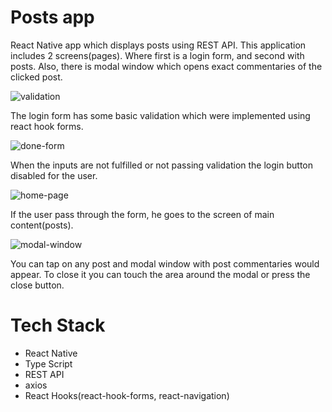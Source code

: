 # Posts app
React Native app which displays posts using REST API. This application includes 2 screens(pages). Where first is a login form, and second with posts. 
Also, there is modal window which opens exact commentaries of the clicked post.

![validation](https://user-images.githubusercontent.com/76078433/209304163-20ca747b-0003-40dc-a2f5-3d39a77e120c.png)

The login form has some basic validation which were implemented using react hook forms.

![done-form](https://user-images.githubusercontent.com/76078433/209304408-f9c87eaf-4484-4c91-8f50-c2f78af6cc75.png)

When the inputs are not fulfilled or not passing validation the login button disabled for the user.

![home-page](https://user-images.githubusercontent.com/76078433/209304661-4bfec363-0f43-4c7b-87dd-a86346d06cfb.png)

If the user pass through the form, he goes to the screen of main content(posts).

![modal-window](https://user-images.githubusercontent.com/76078433/209304962-ebd0a6d9-0730-4718-9282-69b854d4c0b4.png)

You can tap on any post and modal window with post commentaries would appear. To close it you can touch the area around the modal or press the close button.

# Tech Stack
- React Native
- Type Script
- REST API
- axios
- React Hooks(react-hook-forms, react-navigation)
